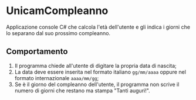 # UnicamCompleanno
Applicazione console C# che calcola l'età dell'utente e gli indica i giorni che lo separano dal suo prossimo compleanno.

## Comportamento
1. Il programma chiede all'utente di digitare la propria data di nascita;
2. La data deve essere inserita nel formato italiano `gg/mm/aaaa` oppure nel formato internazionale `aaaa/mm/gg`;
3. Se è il giorno del compleanno dell'utente, il programma non scrive il numero di giorni che restano ma stampa "Tanti auguri!".